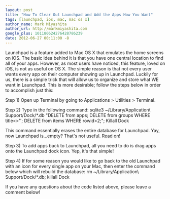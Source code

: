 ```yaml
---
layout: post
title: "How To Clear Out Launchpad and Add the Apps How You Want"
tags: [launchpad, ios, mac, mac os x]
author_name: Mark Miyashita
author_url: http://markmiyashita.com
google_plus: 101180624276428786239
date: 2012-06-27 00:11:00 -8
---
```


Launchpad is a feature added to Mac OS X that emulates the home screens on iOS. The basic idea behind it is that you have one central location to find all of your apps. However, as most users have noticed, this feature, loved on iOS, is not as useful on OS X. The simple reason is that not every user wants every app on their computer showing up in Launchpad. Luckily for us, there is a simple trick that will allow us to organize and store what WE want in Launchpad. This is more desirable; follow the steps below in order to accomplish just this:

Step 1) Open up Terminal by going to Applications > Utilities > Terminal.

Step 2) Type in the following command: 
    sqlite3 ~/Library/Application\ Support/Dock/*.db "DELETE from apps; DELETE from groups WHERE title<>''; DELETE from items WHERE rowid>2;"; Killall Dock

This command essentially erases the entire database for Launchpad. Yay, now Launchpad is...empty? That's not useful. Read on!

Step 3) To add apps back to Launchpad, all you need to do is drag apps onto the Launchpad dock icon. Yep, it's that simple!

Step 4) If for some reason you would like to go back to the old Launchpad with an icon for every single app on your Mac, then enter the command below which will rebuild the database:
    rm ~/Library/Application\ Support/Dock/*.db; killall Dock
    
If you have any questions about the code listed above, please leave a comment below! 
